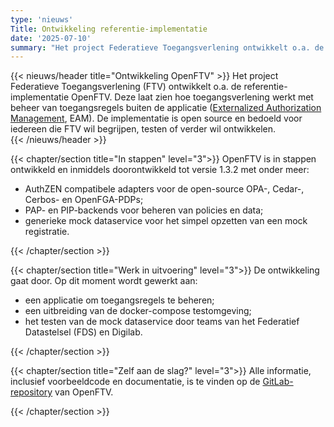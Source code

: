 ```yaml
---
type: 'nieuws'
Title: Ontwikkeling referentie-implementatie 
date: '2025-07-10'
summary: "Het project Federatieve Toegangsverlening ontwikkelt o.a. de referentie-implementatie OpenFTV."
---
```


{{< nieuws/header title="Ontwikkeling OpenFTV" >}}
Het project Federatieve Toegangsverlening (FTV) ontwikkelt o.a. de referentie-implementatie OpenFTV.
Deze laat zien hoe toegangsverlening werkt met beheer van toegangsregels buiten de applicatie ([Externalized Authorization Management](/ftv/methodiek/principes/), EAM).
De implementatie is open source en bedoeld voor iedereen die FTV wil begrijpen, testen of verder wil ontwikkelen.  
{{< /nieuws/header >}}

{{< chapter/section title="In stappen" level="3">}}
OpenFTV is in stappen ontwikkeld en inmiddels doorontwikkeld tot versie 1.3.2 met onder meer:
- AuthZEN compatibele adapters voor de open-source OPA-, Cedar-, Cerbos- en OpenFGA-PDPs;
-	PAP- en PIP-backends voor beheren van policies en data;
-	generieke mock dataservice voor het simpel opzetten van een mock registratie.

{{< /chapter/section >}}

{{< chapter/section title="Werk in uitvoering" level="3">}}
De ontwikkeling gaat door. Op dit moment wordt gewerkt aan:
- een applicatie om toegangsregels te beheren;
- een uitbreiding van de docker-compose testomgeving;
- het testen van de mock dataservice door teams van het Federatief Datastelsel (FDS) en Digilab.
 
 {{< /chapter/section >}}

{{< chapter/section title="Zelf aan de slag?" level="3">}}
Alle informatie, inclusief voorbeeldcode en documentatie, is te vinden op de [GitLab-repository](https://gitlab.com/digilab.overheid.nl/ecosystem/ftv/open-ftv) van OpenFTV.
 
{{< /chapter/section >}}


